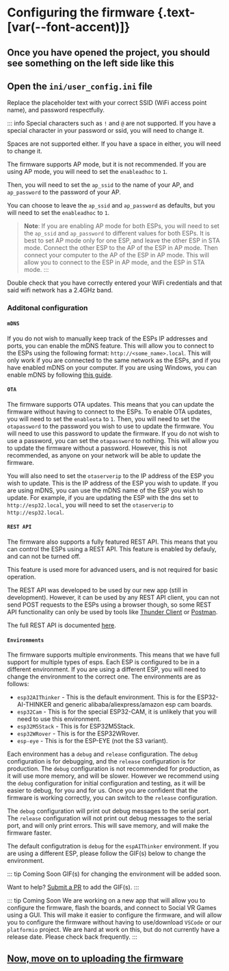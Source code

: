 <script setup>
import Alerts from '../../vue/alerts/Alerts.vue'
import ImageCard from '../../vue/images/ImageComponent.vue'
import { image_settings } from '../../static/image_settings'
import { alerts } from '../../static/alerts'
</script>

# Configuring the firmware {.text-[var(--font-accent)]}

## Once you have opened the project, you should see something on the left side like this

<ImageCard :options="image_settings.configure_firmware_one"/>

## Open the `ini/user_config.ini` file

<ImageCard :options="image_settings.configure_firmware_two"/>

Replace the placeholder text with your correct SSID (WiFi access point name), and password respectfully.

::: info
Special characters such as `!` and `@` are not supported. If you have a special character in your password or ssid, you will need to change it.

Spaces are not supported either. If you have a space in either, you will need to change it.

The firmware supports AP mode, but it is not recommended. If you are using AP mode, you will need to set the `enableadhoc` to `1`.

Then, you will need to set the `ap_ssid` to the name of your AP, and `ap_password` to the password of your AP.

You can choose to leave the `ap_ssid` and `ap_password` as defaults, but you will need to set the `enableadhoc` to `1`.

> **Note**: If you are enabling AP mode for both ESPs, you will need to set the `ap_ssid` and `ap_password` to different values for both ESPs. It is best to set AP mode only for one ESP, and leave the other ESP in STA mode. Connect the other ESP to the AP of the ESP in AP mode. Then connect your computer to the AP of the ESP in AP mode. This will allow you to connect to the ESP in AP mode, and the ESP in STA mode.
:::

<Alerts :options="alerts.parts_list_one">
    <template v-slot:content>
        <p>
           Make sure your wifi router has a 2.4 GHz band. While most do, this is not always the case. Setting each band (5GHz, and 2.4GHz) to different SSIDs is recommended, though not required.
        </p>
    </template>
</Alerts>

Double check that you have correctly entered your WiFi credentials and that said wifi network has a 2.4GHz band.

### Additonal configuration

#### `mDNS`

If you do not wish to manually keep track of the ESPs IP addresses and ports, you can enable the mDNS feature. This will allow you to connect to the ESPs using the following format: `http://<some_name>.local`. This will only work if you are connected to the same network as the ESPs, and if you have enabled mDNS on your computer. If you are using Windows, you can enable mDNS by following [this guide](./mdns).

#### `OTA`

The firmware supports OTA updates. This means that you can update the firmware without having to connect to the ESPs. To enable OTA updates, you will need to set the `enableota` to `1`. Then, you will need to set the `otapassword` to the password you wish to use to update the firmware. You will need to use this password to update the firmware. If you do not wish to use a password, you can set the `otapassword` to nothing. This will allow you to update the firmware without a password. However, this is not recommended, as anyone on your network will be able to update the firmware.

You will also need to set the `otaserverip` to the IP address of the ESP you wish to update. This is the IP address of the ESP you wish to update. If you are using mDNS, you can use the mDNS name of the ESP you wish to update. For example, if you are updating the ESP with the dns set to `http://esp32.local`, you will need to set the `otaserverip` to `http://esp32.local`.

#### `REST API`

The firmware also supports a fully featured REST API. This means that you can control the ESPs using a REST API. This feature is enabled by defauly, and can not be turned off.

This feature is used more for advanced users, and is not required for basic operation.

The REST API was developed to be used by our new app (still in development). However, it can be used by any REST API client, you can not send POST requests to the ESPs using a browser though, so some REST API functionality can only be used by tools like [Thunder Client](https://www.thunderclient.com/) or [Postman](https://www.postman.com/).

The full REST API is documented [here](/firmware_guide/rest_api.html).

#### `Environments`

The firmware supports multiple environments. This means that we have full support for multiple types of esps. Each ESP is configured to be in a different environment. If you are using a different ESP, you will need to change the environment to the correct one. The environments are as follows:

- `esp32AIThinker` - This is the default environment. This is for the ESP32-AI-THINKER and generic alibaba/aliexpress/amazon esp cam boards.
- `esp32Cam` - This is for the special ESP32-CAM, it is unlikely that you will need to use this environment.
- `esp32M5Stack` - This is for ESP32M5Stack.
- `esp32WRover` - This is for the ESP32WRover.
- `esp-eye` - This is for the ESP-EYE (not the S3 variant).

Each environment has a `debug` and `release` configuration. The `debug` configuration is for debugging, and the `release` configuration is for production. The `debug` configuration is not recommended for production, as it will use more memory, and will be slower. However we recommend using the `debug` configuration for initial configuration and testing, as it will be easier to debug, for you and for us. Once you are confident that the firmware is working correctly, you can switch to the `release` configuration.

The `debug` configuration will print out debug messages to the serial port. The `release` configuration will not print out debug messages to the serial port, and will only print errors. This will save memory, and will make the firmware faster.

The default configutration is `debug` for the `espAIThinker` environment. If you are using a different ESP, please follow the GIF(s) below to change the environment.

<!-- Place gif here -->

::: tip Coming Soon
GIF(s) for changing the environment will be added soon.

Want to help? [Submit a PR](https://github.com/RedHawk989/EyeTrackVR-Docs) to add the GIF(s).
:::

::: tip Coming Soon
We are working on a new app that will allow you to configure the firmware, flash the boards, and connect to Social VR Games using a GUI. This will make it easier to configure the firmware, and will allow you to configure the firmware without having to use/download `VSCode` or our `platformio` project. We are hard at work on this, but do not currently have a release date. Please check back frequently.
:::

## [Now, move on to uploading the firmware](/firmware_guide/upload_firmware.html)
